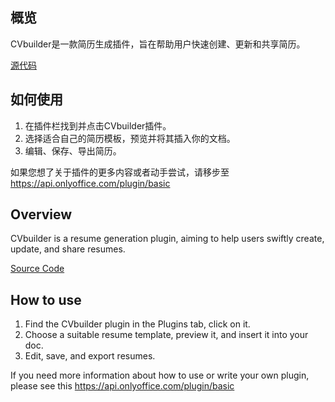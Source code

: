 ## 概览

CVbuilder是一款简历生成插件，旨在帮助用户快速创建、更新和共享简历。

[源代码](https://github.com/DenisTyan/ONLYOFFICE-CV-builder-plugin)

## 如何使用

1. 在插件栏找到并点击CVbuilder插件。
2. 选择适合自己的简历模板，预览并将其插入你的文档。
3. 编辑、保存、导出简历。

如果您想了关于插件的更多内容或者动手尝试，请移步至 https://api.onlyoffice.com/plugin/basic



## Overview

CVbuilder is a resume generation plugin, aiming to help users swiftly create, update, and share resumes.

[Source Code](https://github.com/DenisTyan/ONLYOFFICE-CV-builder-plugin)

## How to use

1. Find the CVbuilder plugin in the Plugins tab, click on it.
2. Choose a suitable resume template, preview it, and insert it into your doc.
3. Edit, save, and export resumes.

If you need more information about how to use or write your own plugin, please see this https://api.onlyoffice.com/plugin/basic